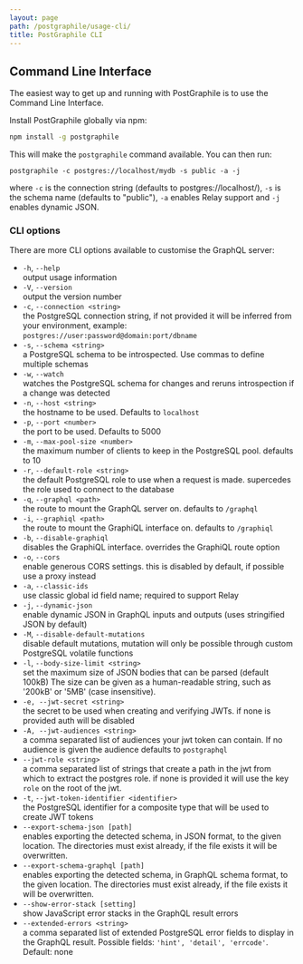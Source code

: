 ```yaml
---
layout: page
path: /postgraphile/usage-cli/
title: PostGraphile CLI
---
```


## Command Line Interface

The easiest way to get up and running with PostGraphile is to use the Command Line Interface.

Install PostGraphile globally via npm:

```bash
npm install -g postgraphile
```

This will make the `postgraphile` command available. You can then run:

```
postgraphile -c postgres://localhost/mydb -s public -a -j
```

where `-c` is the connection string (defaults to postgres://localhost/), `-s` is the schema name (defaults to "public"), `-a` enables Relay support and `-j` enables dynamic JSON.

### CLI options

There are more CLI options available to customise the GraphQL server:

- `-h`, `--help`  
  output usage information
- `-V`, `--version`  
  output the version number
- `-c`, `--connection <string>`  
  the PostgreSQL connection string, if not provided it will be inferred from your environment, example: `postgres://user:password@domain:port/dbname`
- `-s`, `--schema <string>`  
  a PostgreSQL schema to be introspected. Use commas to define multiple schemas
- `-w`, `--watch`  
  watches the PostgreSQL schema for changes and reruns introspection if a change was detected
- `-n`, `--host <string>`  
  the hostname to be used. Defaults to `localhost`
- `-p`, `--port <number>`  
  the port to be used. Defaults to 5000
- `-m`, `--max-pool-size <number>`  
  the maximum number of clients to keep in the PostgreSQL pool. defaults to 10
- `-r`, `--default-role <string>`  
  the default PostgreSQL role to use when a request is made. supercedes the role used to connect to the database
- `-q`, `--graphql <path>`  
  the route to mount the GraphQL server on. defaults to `/graphql`
- `-i`, `--graphiql <path>`  
  the route to mount the GraphiQL interface on. defaults to `/graphiql`
- `-b`, `--disable-graphiql`  
  disables the GraphiQL interface. overrides the GraphiQL route option
- `-o`, `--cors`  
  enable generous CORS settings. this is disabled by default, if possible use a proxy instead
- `-a`, `--classic-ids`  
  use classic global id field name; required to support Relay
- `-j`, `--dynamic-json`  
  enable dynamic JSON in GraphQL inputs and outputs (uses stringified JSON by default)
- `-M`, `--disable-default-mutations`  
  disable default mutations, mutation will only be possible through custom PostgreSQL volatile functions
- `-l`, `--body-size-limit <string>`  
  set the maximum size of JSON bodies that can be parsed (default 100kB) The size can be given as a human-readable string, such as '200kB' or '5MB' (case insensitive).
- `-e, --jwt-secret <string>`  
  the secret to be used when creating and verifying JWTs. if none is provided auth will be disabled
- `-A, --jwt-audiences <string>`  
  a comma separated list of audiences your jwt token can contain. If no audience is given the audience defaults to `postgraphql`
- `--jwt-role <string>`  
  a comma separated list of strings that create a path in the jwt from which to extract the postgres role. if none is provided it will use the key `role` on the root of the jwt.
- `-t`, `--jwt-token-identifier <identifier>`  
  the PostgreSQL identifier for a composite type that will be used to create JWT tokens
- `--export-schema-json [path]`  
  enables exporting the detected schema, in JSON format, to the given location. The directories must exist already, if the file exists it will be overwritten.
- `--export-schema-graphql [path]`  
  enables exporting the detected schema, in GraphQL schema format, to the given location. The directories must exist already, if the file exists it will be overwritten.
- `--show-error-stack [setting]`  
  show JavaScript error stacks in the GraphQL result errors
- `--extended-errors <string>`  
  a comma separated list of extended PostgreSQL error fields to display in the GraphQL result. Possible fields: `'hint', 'detail', 'errcode'`. Default: none
